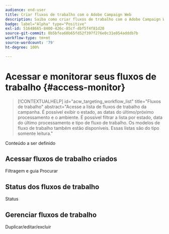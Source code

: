 ```yaml
---
audience: end-user
title: Criar fluxos de trabalho com o Adobe Campaign Web
description: Saiba como criar fluxos de trabalho com o Adobe Campaign Web
badge: label="Alpha" type="Positive"
exl-id: 51648665-8400-426c-85cf-dbf5f4f81d20
source-git-commit: 0b5bfea60b65fd52f397f276e0c31e854adddb7b
workflow-type: tm+mt
source-wordcount: '79'
ht-degree: 100%

---
```


# Acessar e monitorar seus fluxos de trabalho {#access-monitor}

>[!CONTEXTUALHELP]
>id="acw_targeting_workflow_list"
>title="Fluxos de trabalho"
>abstract="Acesse a lista de fluxos de trabalho da campanha. É possível exibir o estado, as datas do último/próximo processamento e o ambiente. É possível filtrar a lista por estado, data do último processamento e tipo de fluxo de trabalho. Os modelos de fluxo de trabalho também estão disponíveis. Essas listas são do tipo somente leitura."

Conteúdo a ser definido

## Acessar fluxos de trabalho criados

Filtragem e guia Procurar

## Status dos fluxos de trabalho

Status

## Gerenciar fluxos de trabalho

Duplicar/editar/excluir
